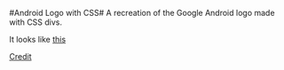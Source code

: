#Android Logo with CSS#
A recreation of the Google Android logo made with CSS divs.

It looks like [this](https://rawgit.com/Godron629/android-logo/master/index.html)
 
[Credit](http://thecodeplayer.com/walkthrough/css3-android-logo)

